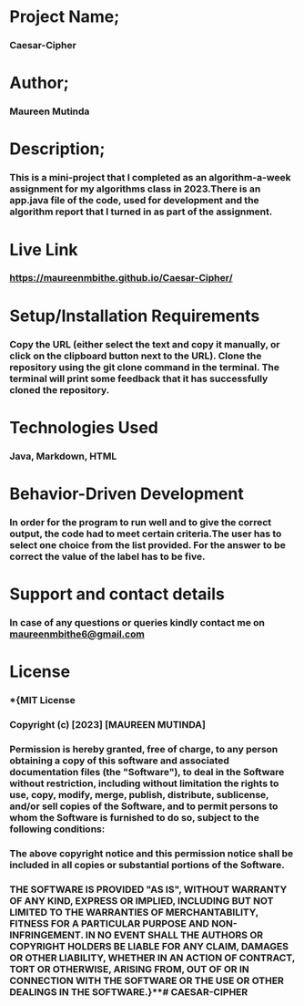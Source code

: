 
# Project Name;
### Caesar-Cipher


# Author;
### Maureen Mutinda


# Description;
### This is a mini-project that I completed as an algorithm-a-week assignment for my algorithms class in 2023.There is an app.java file of the code, used for development and the algorithm report that I turned in as part of the assignment.

# Live Link
### https://maureenmbithe.github.io/Caesar-Cipher/


# Setup/Installation Requirements
### Copy the URL (either select the text and copy it manually, or click on the clipboard button next to the URL). Clone the repository using the git clone command in the terminal. The terminal will print some feedback that it has successfully cloned the repository.

# Technologies Used

### Java, Markdown, HTML

# Behavior-Driven Development
### In order for the program to run well and to give the correct output, the code had to meet certain criteria.The user has to select one choice from the list provided. For the answer to be correct the value of the label has to be five.

# Support and contact details
### In case of any questions or queries kindly contact me on maureenmbithe6@gmail.com

# License
### *{MIT License

### Copyright (c) [2023] [MAUREEN MUTINDA]

### Permission is hereby granted, free of charge, to any person obtaining a copy of this software and associated documentation files (the "Software"), to deal in the Software without restriction, including without limitation the rights to use, copy, modify, merge, publish, distribute, sublicense, and/or sell copies of the Software, and to permit persons to whom the Software is furnished to do so, subject to the following conditions:

### The above copyright notice and this permission notice shall be included in all copies or substantial portions of the Software.

### THE SOFTWARE IS PROVIDED "AS IS", WITHOUT WARRANTY OF ANY KIND, EXPRESS OR IMPLIED, INCLUDING BUT NOT LIMITED TO THE WARRANTIES OF MERCHANTABILITY, FITNESS FOR A PARTICULAR PURPOSE AND NON-INFRINGEMENT. IN NO EVENT SHALL THE AUTHORS OR COPYRIGHT HOLDERS BE LIABLE FOR ANY CLAIM, DAMAGES OR OTHER LIABILITY, WHETHER IN AN ACTION OF CONTRACT, TORT OR OTHERWISE, ARISING FROM, OUT OF OR IN CONNECTION WITH THE SOFTWARE OR THE USE OR OTHER DEALINGS IN THE SOFTWARE.}**# CAESAR-CIPHER
